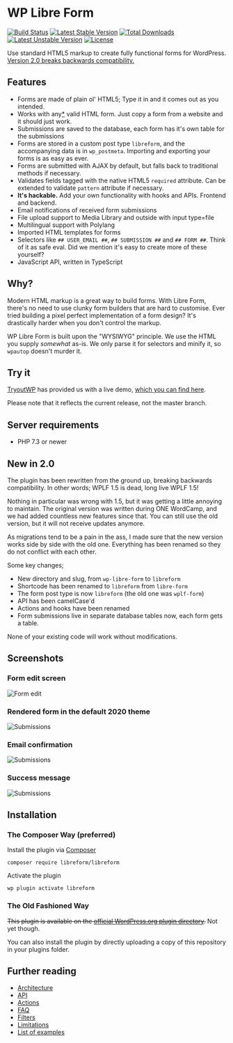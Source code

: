 # WP Libre Form

[![Build Status](https://travis-ci.org/libreform/wp-libre-form.svg?branch=master)](https://travis-ci.org/libreform/wp-libre-form) [![Latest Stable Version](https://poser.pugx.org/libreform/wp-libre-form/v/stable)](https://packagist.org/packages/libreform/wp-libre-form) [![Total Downloads](https://poser.pugx.org/libreform/wp-libre-form/downloads)](https://packagist.org/packages/libreform/wp-libre-form) [![Latest Unstable Version](https://poser.pugx.org/libreform/wp-libre-form/v/unstable)](https://packagist.org/packages/libreform/wp-libre-form) [![License](https://poser.pugx.org/libreform/wp-libre-form/license)](https://packagist.org/packages/libreform/wp-libre-form)

Use standard HTML5 markup to create fully functional forms for WordPress. [Version 2.0 breaks backwards compatibility.](#new-in-20)

## Features

- Forms are made of plain ol' HTML5; Type it in and it comes out as you intended.
- Works with any[\*](docs/limitations.md) valid HTML form. Just copy a form from a website and it should just work.
- Submissions are saved to the database, each form has it's own table for the submissions
- Forms are stored in a custom post type `libreform`, and the accompanying data is in `wp_postmeta`. Importing and exporting your forms is as easy as ever.
- Forms are submitted with AJAX by default, but falls back to traditional methods if necessary.
- Validates fields tagged with the native HTML5 `required` attribute. Can be extended to validate `pattern` attribute if necessary.
- **It's hackable.** Add your own functionality with hooks and APIs. Frontend and backend.
- Email notifications of received form submissions
- File upload support to Media Library and outside with input type=file
- Multilingual support with Polylang
- Imported HTML templates for forms
- Selectors like `## USER_EMAIL ##`, `## SUBMISSION ##` and `## FORM ##`. Think of it as safe eval. Did we mention it's easy to create more of these yourself?
- JavaScript API, written in TypeScript

## Why?

Modern HTML markup is a great way to build forms. With Libre Form, there's no need to use clunky form builders that are hard to customise. Ever tried building a pixel perfect implementation of a form design? It's drastically harder when you don't control the markup.

WP Libre Form is built upon the "WYSIWYG" principle. We use the HTML you supply _somewhat_ as-is. We only parse it for selectors and minify it, so `wpautop` doesn't murder it.

## Try it

[TryoutWP](https://gettryout.com/) has provided us with a live demo, [which you can find here](http://gettryout.com/new/?template=libreform&provider=demo&redirect=wp-admin%2Fpost.php%3Fpost%3D4%26action%3Dedit).

Please note that it reflects the current release, not the master branch.

## Server requirements

- PHP 7.3 or newer

## New in 2.0

The plugin has been rewritten from the ground up, breaking backwards compatibility. In other words; WPLF 1.5 is dead, long live WPLF 1.5!

Nothing in particular was wrong with 1.5, but it was getting a little annoying to maintain. The original version was written during ONE WordCamp, and we had added countless new features since that. You can still use the old version, but it will not receive updates anymore.

As migrations tend to be a pain in the ass, I made sure that the new version works side by side with the old one. Everything has been renamed so they do not conflict with each other.

Some key changes;

- New directory and slug, from `wp-libre-form` to `libreform`
- Shortcode has been renamed to `libreform` from `libre-form`
- The form post type is now `libreform` (the old one was `wplf-form`)
- API has been camelCase'd
- Actions and hooks have been renamed
- Form submissions live in separate database tables now, each form gets a table.

None of your existing code will work without modifications.

## Screenshots

### Form edit screen

![Form edit](assets/screenshot-1.png)

### Rendered form in the default 2020 theme

![Submissions](assets/screenshot-2.png)

### Email confirmation

![Submissions](assets/screenshot-3.png)

### Success message

![Submissions](assets/screenshot-4.png)

## Installation

### The Composer Way (preferred)

Install the plugin via [Composer](https://getcomposer.org/)

```
composer require libreform/libreform
```

Activate the plugin

```
wp plugin activate libreform
```

### The Old Fashioned Way

~~This plugin is available on the [official WordPress.org plugin directory](https://wordpress.org/plugins/libre-form/).~~ Not yet though.

You can also install the plugin by directly uploading a copy of this repository in your plugins folder.

## Further reading

- [Architecture](docs/architecture.md)
- [API](docs/API.md)
- [Actions](docs/actions.md)
- [FAQ](docs/FAQ.md)
- [Filters](docs/filters.md)
- [Limitations](docs/limitations.md)
- [List of examples](docs/examples.md)
